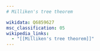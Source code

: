 ```yaml
---
# Milliken's tree theorem

wikidata: Q6859627
msc_classification: 05
wikipedia_links:
  - "[[Milliken's tree theorem]]"
---
```

